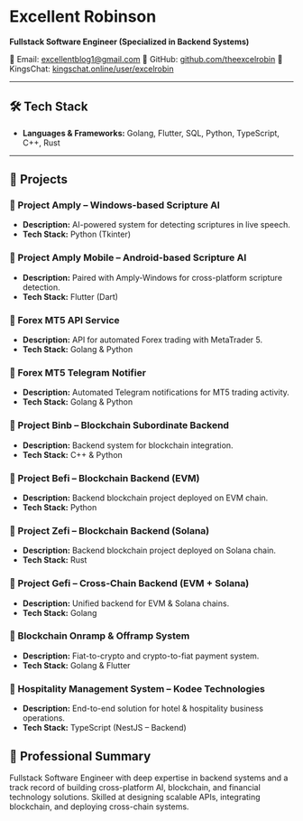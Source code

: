 # Excellent Robinson  

**Fullstack Software Engineer (Specialized in Backend Systems)**  

📧 Email: excellentblog1@gmail.com
🔗 GitHub: [github.com/theexcelrobin](https://github.com/theexcelrobin)
🔗 KingsChat: [kingschat.online/user/excelrobin](https://kingschat.online/user/excelrobin)

---

## 🛠 Tech Stack
- **Languages & Frameworks:** Golang, Flutter, SQL, Python, TypeScript, C++, Rust  

---

## 🚀 Projects

### 📌 Project Amply – Windows-based Scripture AI  
- **Description:** AI-powered system for detecting scriptures in live speech.  
- **Tech Stack:** Python (Tkinter)  

### 📌 Project Amply Mobile – Android-based Scripture AI  
- **Description:** Paired with Amply-Windows for cross-platform scripture detection.  
- **Tech Stack:** Flutter (Dart)  

### 📌 Forex MT5 API Service  
- **Description:** API for automated Forex trading with MetaTrader 5.  
- **Tech Stack:** Golang & Python  

### 📌 Forex MT5 Telegram Notifier  
- **Description:** Automated Telegram notifications for MT5 trading activity.  
- **Tech Stack:** Golang & Python  

### 📌 Project Binb – Blockchain Subordinate Backend  
- **Description:** Backend system for blockchain integration.  
- **Tech Stack:** C++ & Python  

### 📌 Project Befi – Blockchain Backend (EVM)  
- **Description:** Backend blockchain project deployed on EVM chain.  
- **Tech Stack:** Python  

### 📌 Project Zefi – Blockchain Backend (Solana)  
- **Description:** Backend blockchain project deployed on Solana chain.  
- **Tech Stack:** Rust  

### 📌 Project Gefi – Cross-Chain Backend (EVM + Solana)  
- **Description:** Unified backend for EVM & Solana chains.  
- **Tech Stack:** Golang  

### 📌 Blockchain Onramp & Offramp System  
- **Description:** Fiat-to-crypto and crypto-to-fiat payment system.  
- **Tech Stack:** Golang & Flutter  

### 📌 Hospitality Management System – Kodee Technologies  
- **Description:** End-to-end solution for hotel & hospitality business operations.  
- **Tech Stack:** TypeScript (NestJS – Backend)  


## 💼 Professional Summary
Fullstack Software Engineer with deep expertise in backend systems and a track record of building cross-platform AI, blockchain, and financial technology solutions. Skilled at designing scalable APIs, integrating blockchain, and deploying cross-chain systems.
